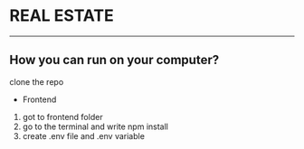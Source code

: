 # REAL ESTATE
---
## How you can run on your computer?
clone the repo
* Frontend
1. got to frontend folder
2. go to the terminal and write npm install
3. create .env file and .env variable


